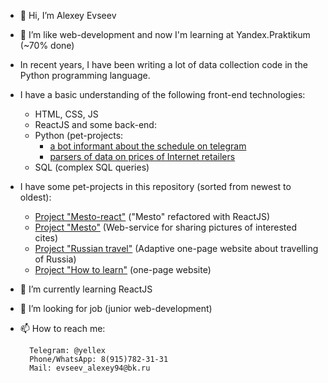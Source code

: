 - 👋 Hi, I’m Alexey Evseev
- 👀 I’m like web-development and now I'm learning at Yandex.Praktikum (~70% done)
- In recent years, I have been writing a lot of data collection code in the Python programming language.
- I have a basic understanding of the following front-end technologies:
    - HTML, CSS, JS
    - ReactJS
  and some back-end:
    - Python (pet-projects: 
       - [a bot informant about the schedule on telegram](https://github.com/yelex/ranepa_bot)
       - [parsers of data on prices of Internet retailers](https://github.com/yelex/ane_django)
    - SQL (complex SQL queries)
- I have some pet-projects in this repository (sorted from newest to oldest):
    - [Project "Mesto-react"](https://github.com/yelex/mesto-react) ("Mesto" refactored with ReactJS)
    - [Project "Mesto"](https://github.com/yelex/mesto) (Web-service for sharing pictures of interested cites)
    - [Project "Russian travel"](https://github.com/yelex/russian-travel) (Adaptive one-page website about travelling of Russia)
    - [Project "How to learn"](https://github.com/yelex/how-to-learn) (one-page website)
    
- 🌱 I’m currently learning ReactJS
- 💞️ I’m looking for job (junior web-development)
- 📫 How to reach me:
        
        Telegram: @yellex
        Phone/WhatsApp: 8(915)782-31-31 
        Mail: evseev_alexey94@bk.ru

<!---
yelex/yelex is a ✨ special ✨ repository because its `README.md` (this file) appears on your GitHub profile.
You can click the Preview link to take a look at your changes.
--->
